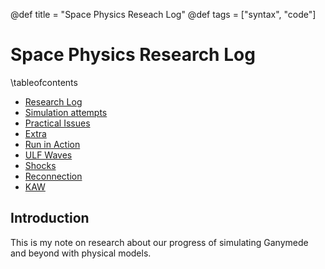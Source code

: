 @def title = "Space Physics Reseach Log"
@def tags = ["syntax", "code"]

# Space Physics Research Log

\tableofcontents <!-- you can use \toc as well -->

* [Research Log](/log_ganymede/)
* [Simulation attempts](/simulations_ganymede/)
* [Practical Issues](/extra/)
* [Extra](/galileo)
* [Run in Action](/swmf)
* [ULF Waves](/ulfwaves)
* [Shocks](/shocks)
* [Reconnection](/reconnection)
* [KAW](/kaw)

## Introduction

This is my note on research about our progress of simulating Ganymede and beyond with physical models.
